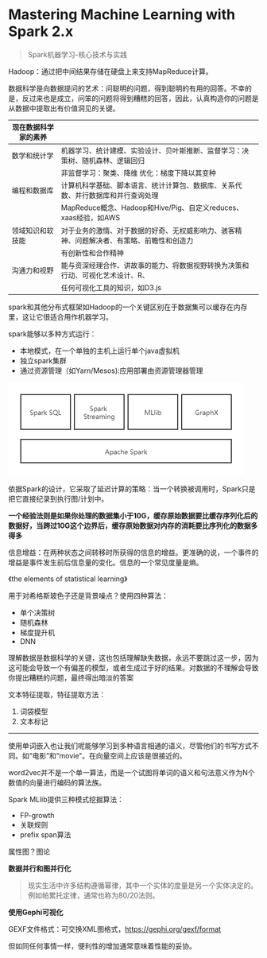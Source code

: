# Mastering Machine Learning with Spark 2.x

> Spark机器学习-核心技术与实践

[github源码]: https://github.com/PacktPublishing/Mastering-Machine-Learning-with-Spark-2.x

Hadoop：通过把中间结果存储在硬盘上来支持MapReduce计算。

数据科学是向数据提问的艺术：问聪明的问题，得到聪明的有用的回答。不幸的是，反过来也是成立，问笨的问题将得到糟糕的回答，因此，认真构造你的问题是从数据中提取出有价值洞见的关键。

| 现在数据科学家的素养 |                                                              |
| -------------------- | ------------------------------------------------------------ |
| 数学和统计学         | 机器学习、统计建模、实验设计、贝叶斯推断、监督学习：决策树、随机森林、逻辑回归 |
|                      | 非监督学习：聚类、降维   优化：梯度下降以其变种              |
| 编程和数据库         | 计算机科学基础、脚本语言、统计计算包、数据库、关系代数、并行数据库和并行查询处理 |
|                      | MapReduce概念、Hadoop和Hive/Pig、自定义reduces、xaas经验，如AWS |
| 领域知识和软技能     | 对于业务的激情、对于数据的好奇、无权威影响力、骇客精神、问题解决者、有策略、前瞻性和创造力 |
|                      | 有创新性和合作精神                                           |
| 沟通力和视野         | 能与资深经理合作、讲故事的能力、将数据视野转换为决策和行动、可视化艺术设计、R、 |
|                      | 任何可视化工具的知识，如D3.js                                |

spark和其他分布式框架如Hadoop的一个关键区别在于数据集可以缓存在内存里，这让它很适合用作机器学习。

spark能够以多种方式运行：

- 本地模式，在一个单独的主机上运行单个java虚拟机
- 独立spark集群
- 通过资源管理（如Yarn/Mesos):应用部署由资源管理器管理

> [Databricks blog]: https://databricks.com/blog

![](/images/posts/Spark平台.png)

依据Spark的设计，它采取了延迟计算的策略：当一个转换被调用时，Spark只是把它直接纪录到执行图/计划中。

**一个经验法则是如果你处理的数据集小于10G，缓存原始数据要比缓存序列化后的数据好，当跨过10G这个边界后，缓存原始数据对内存的消耗要比序列化的数据多得多**

信息增益：在两种状态之间转移时所获得的信息的增益。更准确的说，一个事件的增益是事件发生前后信息量的变化。信息的一个常见度量是熵。

《the elements of statistical learning》 

[the elements of statistical learning]: https://esl.hohoweiya.xyz/index.html

用于对希格斯玻色子还是背景噪点？使用四种算法：

- 单个决策树
- 随机森林
- 梯度提升机
- DNN

理解数据是数据科学的关键，这也包括理解缺失数据，永远不要跳过这一步，因为这可能会导致一个有偏差的模型，或者生成过于好的结果。对数据的不理解会导致你提出糟糕的问题，最终得出暗淡的答案

文本特征提取，特征提取方法：

1. 词袋模型
2. 文本标记

----

使用单词嵌入也让我们呢能够学习到多种语言相通的语义，尽管他们的书写方式不同。如“电影”和“movie"。在向量空间上应该是很接近的。

word2vec并不是一个单一算法，而是一个试图将单词的语义和句法意义作为N个数值的向量进行编码的算法族。

Spark MLlib提供三种模式挖掘算法：

- FP-growth
- 关联规则
- prefix span算法

属性图？图论

**数据并行和图并行化**

> 现实生活中许多结构遵循幂律，其中一个实体的度量是另一个实体决定的。例如帕累托定律，通常也称为80/20法则。

**使用Gephi可视化**

GEXF文件格式：可交换XML图格式，https://gephi.org/gexf/format

但如同任何事情一样，便利性的增加通常意味着性能的妥协。

